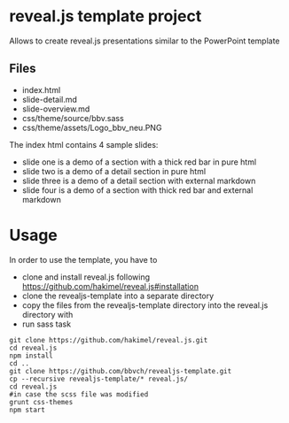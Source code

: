 # reveal.js template project
Allows to create reveal.js presentations similar to the PowerPoint template

## Files 
- index.html
- slide-detail.md
- slide-overview.md
- css/theme/source/bbv.sass
- css/theme/assets/Logo_bbv_neu.PNG

The index html contains 4 sample slides:
- slide one is a demo of a section with a thick red bar in pure html
- slide two is a demo of a detail section in pure html
- slide three is a demo of a detail section with external markdown
- slide four is a demo of a section with thick red bar and external markdown

# Usage
In order to use the template, you have to 
- clone and install reveal.js following https://github.com/hakimel/reveal.js#installation
- clone the revealjs-template into a separate directory
- copy the files from the revealjs-template directory into the reveal.js directory with
- run sass task
```
git clone https://github.com/hakimel/reveal.js.git
cd reveal.js
npm install
cd ..
git clone https://github.com/bbvch/revealjs-template.git
cp --recursive revealjs-template/* reveal.js/
cd reveal.js
#in case the scss file was modified
grunt css-themes
npm start
```
